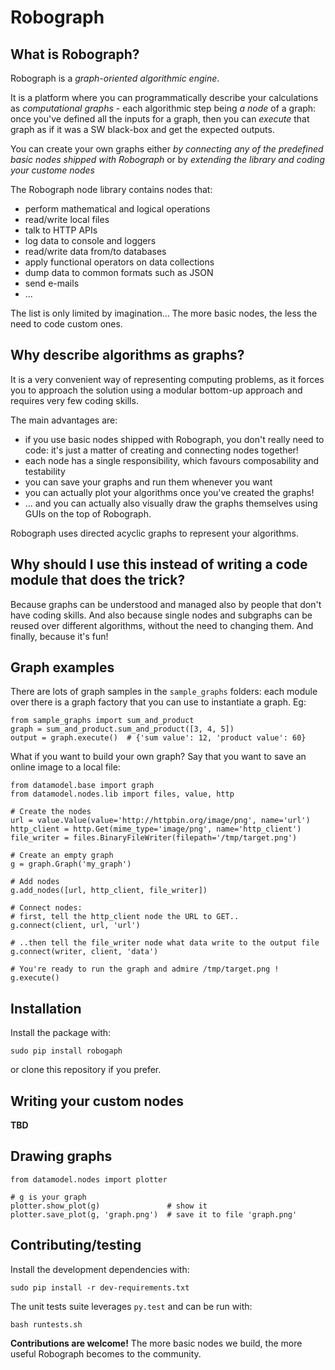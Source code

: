 # Robograph

## What is Robograph?
Robograph is a *graph-oriented algorithmic engine*.

It is a platform where you can programmatically describe your calculations as
*computational graphs* - each algorithmic step being *a node* of a graph: once
you've defined all the inputs for a graph, then you can *execute* that graph as
if it was a SW black-box and get the expected outputs.

You can create your own graphs either *by connecting any of the predefined
*basic nodes* shipped with Robograph* or by *extending the library and
coding your custome nodes*

The Robograph node library contains nodes that:

  - perform mathematical and logical operations
  - read/write local files
  - talk to HTTP APIs
  - log data to console and loggers
  - read/write data from/to databases
  - apply functional operators on data collections
  - dump data to common formats such as JSON
  - send e-mails
  - ...

The list is only limited by imagination... The more basic nodes, the less the
need to code custom ones.


## Why describe algorithms as graphs?
It is a very convenient way of representing computing problems, as it forces
you to approach the solution using a modular bottom-up approach and requires
very few coding skills.

The main advantages are:
  - if you use basic nodes shipped with Robograph, you don't really need to code: it's just
    a matter of creating and connecting nodes together!
  - each node has a single responsibility, which favours composability and testability
  - you can save your graphs and run them whenever you want
  - you can actually plot your algorithms once you've created the graphs!
  - ... and you can actually also visually draw the graphs themselves using GUIs
    on the top of Robograph.

Robograph uses directed acyclic graphs to represent your algorithms.


## Why should I use this instead of writing a code module that does the trick?
Because graphs can be understood and managed also by people that don't have
coding skills. And also because single nodes and subgraphs can be reused over
different algorithms, without the need to changing them.
And finally, because it's fun!

## Graph examples
There are lots of graph samples in the `sample_graphs` folders: each module over
there is a graph factory that you can use to instantiate a graph. Eg:

```
from sample_graphs import sum_and_product
graph = sum_and_product.sum_and_product([3, 4, 5])
output = graph.execute()  # {'sum value': 12, 'product value': 60}
```

What if you want to build your own graph? Say that you want to save an online
image to a local file:

```
from datamodel.base import graph
from datamodel.nodes.lib import files, value, http

# Create the nodes
url = value.Value(value='http://httpbin.org/image/png', name='url')
http_client = http.Get(mime_type='image/png', name='http_client')
file_writer = files.BinaryFileWriter(filepath='/tmp/target.png')

# Create an empty graph
g = graph.Graph('my_graph')

# Add nodes
g.add_nodes([url, http_client, file_writer])

# Connect nodes:
# first, tell the http_client node the URL to GET..
g.connect(client, url, 'url')

# ..then tell the file_writer node what data write to the output file
g.connect(writer, client, 'data')

# You're ready to run the graph and admire /tmp/target.png !
g.execute()
```


## Installation

Install the package with:

    sudo pip install robogaph

or clone this repository if you prefer.


## Writing your custom nodes
**TBD**


## Drawing graphs
```
from datamodel.nodes import plotter

# g is your graph
plotter.show_plot(g)               # show it
plotter.save_plot(g, 'graph.png')  # save it to file 'graph.png'
```

## Contributing/testing

Install the development dependencies with:

    sudo pip install -r dev-requirements.txt

The unit tests suite leverages `py.test` and can be run with:

    bash runtests.sh

**Contributions are welcome!** The more basic nodes we build, the more useful
Robograph becomes to the community.
